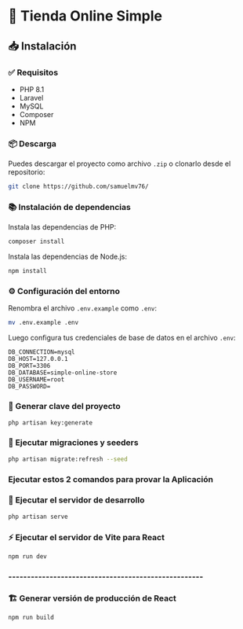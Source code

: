 # 🛒 Tienda Online Simple

## 📥 Instalación

### ✅ Requisitos

- PHP 8.1
- Laravel
- MySQL
- Composer
- NPM

### 📦 Descarga

Puedes descargar el proyecto como archivo `.zip` o clonarlo desde el repositorio:

```bash
git clone https://github.com/samuelmv76/
```

### 📚 Instalación de dependencias

Instala las dependencias de PHP:

```bash
composer install
```

Instala las dependencias de Node.js:

```bash
npm install
```

### ⚙️ Configuración del entorno

Renombra el archivo `.env.example` como `.env`:

```bash
mv .env.example .env
```

Luego configura tus credenciales de base de datos en el archivo `.env`:

```
DB_CONNECTION=mysql  
DB_HOST=127.0.0.1  
DB_PORT=3306  
DB_DATABASE=simple-online-store  
DB_USERNAME=root  
DB_PASSWORD=
```

### 🔐 Generar clave del proyecto

```bash
php artisan key:generate
```

### 🧱 Ejecutar migraciones y seeders

```bash
php artisan migrate:refresh --seed
```

### Ejecutar estos 2 comandos para provar la Aplicación

### 🚀 Ejecutar el servidor de desarrollo

```bash
php artisan serve
```

### ⚡ Ejecutar el servidor de Vite para React

```bash
npm run dev
```

### ----------------------------------------------------

### 🏗️ Generar versión de producción de React

```bash
npm run build
```